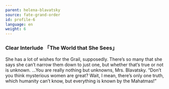 ```yaml
---
parent: helena-blavatsky
source: fate-grand-order
id: profile-6
language: en
weight: 6
---
```


### Clear Interlude 「The World that She Sees」

She has a lot of wishes for the Grail, supposedly.
There’s so many that she says she can’t narrow them down to just one, but whether that’s true or not is unknown.
…You are really nothing but unknowns, Mrs. Blavatsky.
“Don’t you think mysterious women are great? Wait, I mean, there’s only one truth, which humanity can’t know, but everything is known by the Mahatmas!”
